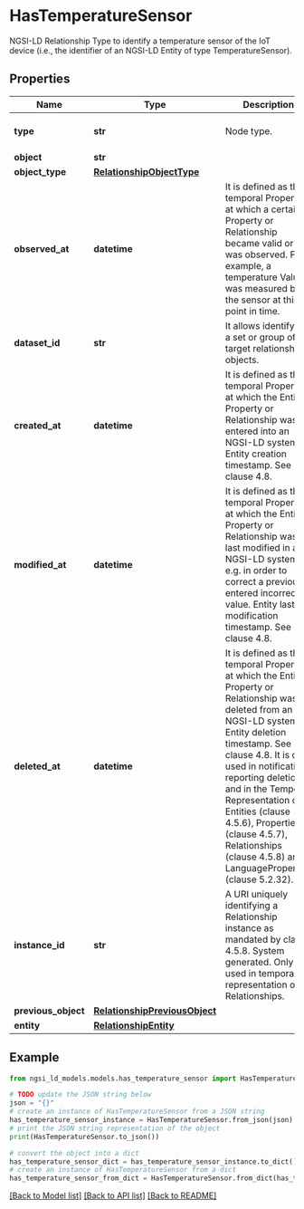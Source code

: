 # HasTemperatureSensor

NGSI-LD Relationship Type to identify a temperature sensor of the IoT device (i.e., the identifier of an NGSI-LD     Entity of type TemperatureSensor). 

## Properties

Name | Type | Description | Notes
------------ | ------------- | ------------- | -------------
**type** | **str** | Node type.  | [optional] [default to 'Relationship']
**object** | **str** |  | 
**object_type** | [**RelationshipObjectType**](RelationshipObjectType.md) |  | [optional] 
**observed_at** | **datetime** | It is defined as the temporal Property at which a certain Property or Relationship became valid or was observed. For example, a temperature Value was measured by the sensor at this point in time.  | [optional] 
**dataset_id** | **str** | It allows identifying a set or group of target relationship objects.  | [optional] 
**created_at** | **datetime** | It is defined as the temporal Property at which the Entity, Property or Relationship was entered into an NGSI-LD system.  Entity creation timestamp. See clause 4.8.  | [optional] 
**modified_at** | **datetime** | It is defined as the temporal Property at which the Entity, Property or Relationship was last modified in an NGSI-LD system, e.g. in order to correct a previously entered incorrect value.  Entity last modification timestamp. See clause 4.8.  | [optional] 
**deleted_at** | **datetime** | It is defined as the temporal Property at which the Entity, Property or Relationship was deleted from an NGSI-LD system.  Entity deletion timestamp. See clause 4.8. It is only used in notifications reporting deletions and in the Temporal Representation of Entities (clause 4.5.6), Properties (clause 4.5.7), Relationships (clause 4.5.8) and LanguageProperties (clause 5.2.32).  | [optional] 
**instance_id** | **str** | A URI uniquely identifying a Relationship instance as mandated by clause 4.5.8. System generated. Only used in temporal representation of Relationships.  | [optional] [readonly] 
**previous_object** | [**RelationshipPreviousObject**](RelationshipPreviousObject.md) |  | [optional] 
**entity** | [**RelationshipEntity**](RelationshipEntity.md) |  | [optional] 

## Example

```python
from ngsi_ld_models.models.has_temperature_sensor import HasTemperatureSensor

# TODO update the JSON string below
json = "{}"
# create an instance of HasTemperatureSensor from a JSON string
has_temperature_sensor_instance = HasTemperatureSensor.from_json(json)
# print the JSON string representation of the object
print(HasTemperatureSensor.to_json())

# convert the object into a dict
has_temperature_sensor_dict = has_temperature_sensor_instance.to_dict()
# create an instance of HasTemperatureSensor from a dict
has_temperature_sensor_from_dict = HasTemperatureSensor.from_dict(has_temperature_sensor_dict)
```
[[Back to Model list]](../README.md#documentation-for-models) [[Back to API list]](../README.md#documentation-for-api-endpoints) [[Back to README]](../README.md)


